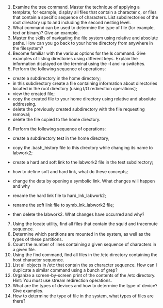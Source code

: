 1) Examine the tree command. Master the technique of applying a template, for
example, display all files that contain a character c, or files that contain a
specific sequence of characters. List subdirectories of the root directory up to
and including the second nesting level.
2) What command can be used to determine the type of file (for example, text or
binary)? Give an example.
3) Master the skills of navigating the file system using relative and absolute paths.
How can you go back to your home directory from anywhere in the filesystem?
4) Become familiar with the various options for the ls command. Give examples
of listing directories using different keys. Explain the information displayed on
the terminal using the -l and -a switches.
5) Perform the following sequence of operations:
- create a subdirectory in the home directory;
- in this subdirectory create a file containing information about directories
located in the root directory (using I/O redirection operations);
- view the created file;
- copy the created file to your home directory using relative and absolute
addressing.
- delete the previously created subdirectory with the file requesting removal;
- delete the file copied to the home directory.
6) Perform the following sequence of operations:
- create a subdirectory test in the home directory;

- copy the .bash_history file to this directory while changing its name to
labwork2;
- create a hard and soft link to the labwork2 file in the test subdirectory;
- how to define soft and hard link, what do these
concepts;
- change the data by opening a symbolic link. What changes will happen and
why
- rename the hard link file to hard_lnk_labwork2;
- rename the soft link file to symb_lnk_labwork2 file;
- then delete the labwork2. What changes have occurred and why?
7) Using the locate utility, find all files that contain the squid and traceroute
sequence.
8) Determine which partitions are mounted in the system, as well as the types of
these partitions.
9) Count the number of lines containing a given sequence of characters in a given
file.
10) Using the find command, find all files in the /etc directory containing the
host character sequence.
11) List all objects in /etc that contain the ss character sequence. How can I
duplicate a similar command using a bunch of grep?
12) Organize a screen-by-screen print of the contents of the /etc directory. Hint:
You must use stream redirection operations.
13) What are the types of devices and how to determine the type of device? Give
examples.
14) How to determine the type of file in the system, what types of files are there?

